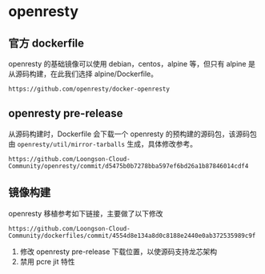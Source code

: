 # openresty
## 官方 dockerfile
openresty 的基础镜像可以使用 debian，centos，alpine 等，但只有 alpine 是从源码构建，在此我们选择 alpine/Dockerfile。
```
https://github.com/openresty/docker-openresty
```

## openresty pre-release
从源码构建时，Dockerfile 会下载一个 openresty 的预构建的源码包，该源码包由 `openresty/util/mirror-tarballs` 生成，具体修改参考。
```
https://github.com/Loongson-Cloud-Community/openresty/commit/d5475b0b7278bba597ef6bd26a1b87846014cdf4
```

## 镜像构建
openresty 移植参考如下链接，主要做了以下修改
```
https://github.com/Loongson-Cloud-Community/dockerfiles/commit/4554d8e134a8d0c8188e2440e0ab372535989c9f
```
1. 修改 openresty pre-release 下载位置，以使源码支持龙芯架构
2. 禁用 pcre jit 特性
